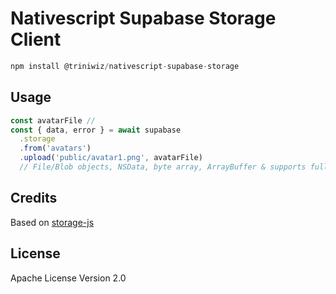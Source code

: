 # Nativescript Supabase Storage Client

```javascript
npm install @triniwiz/nativescript-supabase-storage
```

## Usage

```ts
const avatarFile // 
const { data, error } = await supabase
  .storage
  .from('avatars')
  .upload('public/avatar1.png', avatarFile) 
  // File/Blob objects, NSData, byte array, ArrayBuffer & supports full path url

```

## Credits
Based on [storage-js](https://github.com/supabase/storage-js)

## License

Apache License Version 2.0
